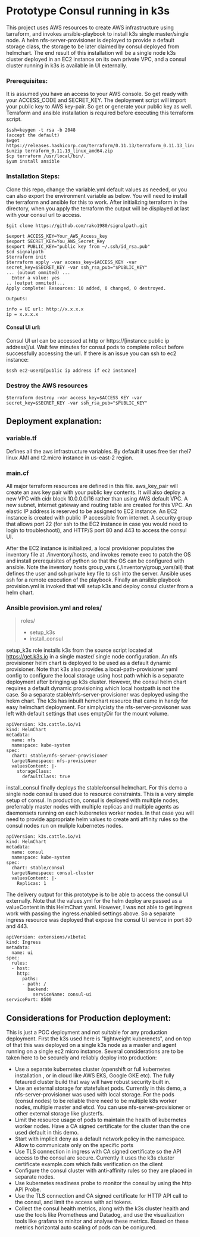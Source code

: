 # Prototype Consul running in k3s
This project uses AWS resources to create AWS infrastructure using tarraform, and invokes ansible-playbook to install k3s single master/single node. A helm nfs-server-provisioner is deployed to provide a default storage class, the storage to be later claimed by consul deployed from helmchart. The end result of this installation will be a single node k3s cluster deployed in an EC2 instance on its own private VPC, and a consul cluster running in k3s is available in UI externally.

### Prerequisites:
It is assumed you have an access to your AWS console. So get ready with your ACCESS_CODE and SECRET_KEY. The deployment script will import your public key to AWS key-pair. So get or generate your public key as well. Terraform and ansible installation is required before executing this terraform script.
``` 
$ssh=keygen -t rsa -b 2048 
(accept the default)
$wget https://releases.hashicorp.com/terraform/0.11.13/terraform_0.11.13_linux_amd64.zip 
$unzip terraform_0.11.13_linux_amd64.zip
$cp terraform /usr/local/bin/.
$yum install ansible
```

### Installation Steps:
Clone this repo, change the variable.yml default values as needed, or you can also export the environment variable as below. You will need to install the terraform and ansible for this to work. After initializing terraform in the directory, when you apply the terraform the output will be displayed at last with your consul url to access.
```  
$git clone https://github.com/rako1980/signalpath.git
```
```
$export ACCESS_KEY=Your_AWS_Access_key
$export SECRET_KEY=You_AWS_Secret_Key
$export PUBLIC_KEY="public key from ~/.ssh/id_rsa.pub"
$cd signalpath
$terraform init
$terraform apply -var access_key=$ACCESS_KEY -var secret_key=$SECRET_KEY -var ssh_rsa_pub="$PUBLIC_KEY"
... (outout ommited) ...
  Enter a value: yes
.. (output ommited)...
Apply complete! Resources: 10 added, 0 changed, 0 destroyed.
```
```
Outputs:

info = UI url: http://x.x.x.x
ip = x.x.x.x
```

#### Consul UI url:
Consul UI url can be accessed at http or https://[instance public ip address]/ui. Wait few minutes for consul pods to complete rollout before successfully accessing the url. If there is an issue you can ssh to ec2 instance:
```
$ssh ec2-user@[public ip address if ec2 instance]
```

### Destroy the AWS resources
```
$terraform destroy -var access_key=$ACCESS_KEY -var secret_key=$SECRET_KEY -var ssh_rsa_pub="$PUBLIC_KEY"
```

## Deployment explanation:
### variable.tf
Defines all the aws infrastructure variables. By default it uses free tier rhel7 linux AMI and t2.micro instance in us-east-2 region.
### main.cf
All major terraform resources are defined in this file. aws_key_pair will create an aws key pair with your public key contents. It will also deploy a new VPC with cidr block 10.0.0.0/16 rather than using AWS default VPC. A new subnet, internet gateway and routing table are created for this VPC. An elastic IP address is reserved to be assigned to EC2 instance. An EC2 instance is created with public IP accessible from internet. A security group that allows port 22 (for ssh to the EC2 instance in case you would need to login to troubleshooti), and HTTP/S port 80 and 443 to access the consul UI.

After the EC2 instance is initialized, a local provisioner populates the inventory file at ./inventory/hosts, and invokes remote exec to patch the OS and install prerequisites of python so that the OS can be configured with ansible. Note the inventory hosts group_vars (./inventory/group_vars/all) that defines the user and ssh private key file to ssh into the server. Ansible uses ssh for a remote execution of the playbook. Finally an ansible playbook provision.yml is invoked that will setup k3s and deploy consul cluster from a helm chart.

### Ansible provision.yml and roles/
> roles/
> - setup_k3s
> - install_consul
 
setup_k3s role installs k3s from the source script located at https://get.k3s.io in a single master/ single node configuration. An nfs provisioner helm chart is deployed to be used as a default dynamic provisioner. Note that k3s also provides a local-path-provisioner yaml config to configure the local storage using host path which is a separate deployment after bringing up k3s cluster. However, the consul helm chart requires a default dynamic provisioning which local hostpath is not the case. So a separate stable/nfs-server-provisioner was deployed using the hekm chart. The k3s has inbuilt hemchart resource that came in handy for easy helmchart deployment. For simplycisty the nfs-server-provisoner was left with default settings that uses emptyDir for the mount volume.
```
apiVersion: k3s.cattle.io/v1
kind: HelmChart
metadata:
  name: nfs
  namespace: kube-system
spec:
  chart: stable/nfs-server-provisioner
  targetNamespace: nfs-provisioner
  valuesContent: |-
    storageClass:
      defaultClass: true
```

install_consul finally deploys the stable/consul helmchart. For this demo a single node consul is used due to resource constraints. This is a very simple setup of consul. In production, consul is deployed with multiple nodes, preferrably master nodes with multiple replicas and multiple agents as daemonsets running on each kubernetes worker nodes. In that case you will need to provide appropriate helm values to create anti affinity rules so the consul nodes run on muliple kubernetes nodes.
```
apiVersion: k3s.cattle.io/v1
kind: HelmChart
metadata:
  name: consul
  namespace: kube-system
spec:
  chart: stable/consul
  targetNamespace: consul-cluster
  valuesContent: |-
    Replicas: 1
```
The delivery output for this prototype is to be able to access the consul UI externally. Note that the values.yml for the helm deploy are passed as a valueContent in this HelmChart yaml. However, I was not able to get ingress work with passing the ingress.enabled settings above. So a separate ingress resource was deployed that expose the consul UI service in port 80 and 443.
```
apiVersion: extensions/v1beta1
kind: Ingress
metadata:
  name: ui
spec:
  rules:
  - host:
    http:
      paths:
      - path: /
        backend:
          serviceName: consul-ui
servicePort: 8500
```

## Considerations for Production deployment:
This is just a POC deployment and not suitable for any production deployment. First the k3s used here is "lightweight kuberenets", and on top of that this was deployed on a single k3s node as a master and agent running on a single ec2 micro instance. Several considerations are to be taken here to be securely and reliably deploy into production:
- Use a separate kubernetes cluster (openshift or full kubernetes installation , or in cloud like AWS EKS, Google GKE etc). The fully fetaured cluster build that way will have robust security built in.
- Use an external storage for statefulset pods. Currently in this demo, a nfs-server-provisioner was used with local storage. For the pods (consul nodes) to be reliable there need to be multiple k8s worker nodes, multiple master and etcd. You can use nfs-server-provisioner or other external storage like glusterfs.
- Limit the resource usage of pods to maintain the health of kubernetes worker nodes.
Have a CA signed certificate for the cluster than the one used default in this demo.
- Start with implicit deny as a default network policy in the namespace. Allow to communicate only on the specific ports
- Use TLS connection in ingress with CA signed certificate so the API access to the consul are secure. Currently it uses the k3s cluster certificate example.com which fails verification on the client
- Configure the consul cluster with anti-affinity rules so they are placed in separate nodes.
- Use kubernetes readiness probe to monitor the consul by using the http API Probe.
- Use the TLS connection and CA signed certificate for HTTP API call to the consul, and limit the access with acl tokens.
- Collect the consul health metrics, along with the k3s cluster health and use the tools like Prometheus and Datadog, and use the visualization tools like grafana to minitor and analyse these metrics. Based on these metrics horizontal auto scaling of pods can be conigured.


